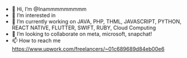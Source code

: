 - 👋 Hi, I’m @Inammmmmmmmm
- 👀 I’m interested in 
- 🌱 I’m currently working on JAVA, PHP, THML, JAVASCRIPT, PYTHON, REACT NATIVE, FLUTTER, SWIFT, RUBY,  Cloud Computing
- 💞️ I’m looking to collaborate on meta, microsoft, snapchat!
- 📫 How to reach me https://www.upwork.com/freelancers/~01c689689d84eb00e6

<!---
Inammmmmmmmm/Inammmmmmmmm is a ✨ special ✨ repository because its `README.md` (this file) appears on your GitHub profile.
You can click the Preview link to take a look at your changes.
--->
